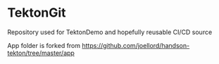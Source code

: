 # TektonGit
Repository used for TektonDemo and hopefully reusable CI/CD source

App folder is forked from https://github.com/joellord/handson-tekton/tree/master/app
